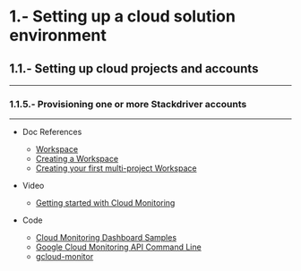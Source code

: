 # 1.- Setting up a cloud solution environment

## 1.1.- Setting up cloud projects and accounts
---
### 1.1.5.- Provisioning one or more Stackdriver accounts
---

* Doc References

    - [Workspace](https://cloud.google.com/monitoring/workspaces)
    - [Creating a Workspace](https://cloud.google.com/monitoring/workspaces/create#single-project-workspace)
    - [Creating your first multi-project Workspace](https://cloud.google.com/monitoring/workspaces/create#first-multi-project-workspace)

* Video
    - [Getting started with Cloud Monitoring](https://www.youtube.com/watch?v=wY8cmFY4ua8)

* Code
    - [Cloud Monitoring Dashboard Samples](https://github.com/GoogleCloudPlatform/monitoring-dashboard-samples)
    - [Google Cloud Monitoring API Command Line](https://github.com/ingrammicro/gcpmetrics)
    - [gcloud-monitor](https://github.com/tjmehta/gcloud-monitor)

